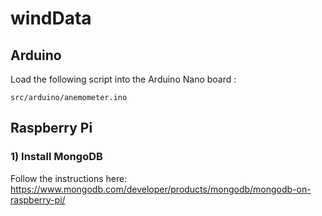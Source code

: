 # windData

## Arduino
Load the following script into the Arduino Nano board :
```
src/arduino/anemometer.ino
```
## Raspberry Pi
### 1) Install MongoDB
Follow the instructions here: https://www.mongodb.com/developer/products/mongodb/mongodb-on-raspberry-pi/
